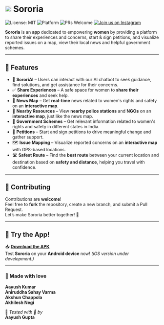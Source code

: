 # <img src="assets/images/logo2.png" alt="Sororia Logo" width="20"> Sororia

![License: MIT](https://img.shields.io/badge/License-MIT-purple.svg)
![Platform](https://img.shields.io/badge/Platform-Android-blue.svg)
![PRs Welcome](https://img.shields.io/badge/PRs-welcome-brightgreen.svg)
[![Join us on Instagram](https://img.shields.io/badge/Follow-@soror.ia-E4405F?style=for-the-badge&logo=instagram&logoColor=white)](https://www.instagram.com/soror.ia?igsh=djRkYWJoZjlxNzF0)

**Sororia** is an **app** dedicated to empowering **women** by providing a platform to share their experiences and concerns, start & sign petitions, and visualize reported issues on a map, view their local news and helpful government schemes.

---

## 🚀 Features

- 🤖 **SororiAI** – Users can interact with our AI chatbot to seek guidance, find solutions, and get assistance for their concerns.  
- ✅ **Share Experiences** – A safe space for women to **share their experiences** and seek help.  
- 📰 **News Map** – Get **real-time** news related to women's rights and safety on an **interactive map**.  
- 📍 **Nearby Resources** – View **nearby police stations** and **NGOs** on an **interactive map**, just like the news map.  
- 📰 **Government Schemes** – Get relevant information related to women's rights and safety in different states in India.  
- 📜 **Petitions** – Start and sign petitions to drive meaningful change and gather support.  
- 🗺️ **Issue Mapping** – Visualize reported concerns on an **interactive map** with GPS-based locations.  
- 🛣️ **Safest Route** – Find the **best route** between your current location and destination based on **safety and distance**, helping you travel with confidence.

---

## 🤝 Contributing

Contributions are **welcome**!  
Feel free to **fork** the repository, create a new branch, and submit a Pull Request.  
Let’s make Sororia better together! 💪

---

## 📱 Try the App!

📥 **[Download the APK](https://drive.google.com/file/d/1GqR7grncvl9tcI-oOLbeQg9s_7ZwbPJt/view?usp=sharing)**  
Test **Sororia** on your **Android device** now! *(iOS version under development.)*

---

### 💖 Made with love

**Aayush Kumar**  
**Aniruddha Sahay Varma**  
**Akshun Chappola**  
**Akhilesh Negi**

🧪 *Tested with 💜 by*  
**Aayush Gupta**
